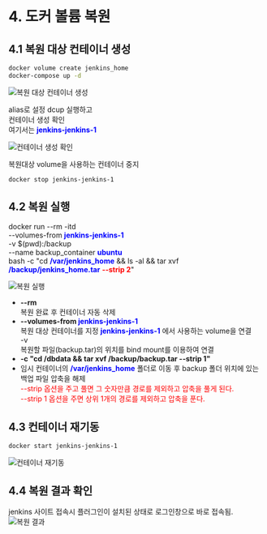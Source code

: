 # 4. 도커 볼륨 복원  
  
## 4.1 복원 대상 컨테이너 생성  
```bash
docker volume create jenkins_home
docker-compose up -d 
```
![복원 대상 컨테이너 생성](/assets/image/back-cicd/cicd-guide17.png)  
  
alias로 설정 dcup 실행하고  
컨테이너 생성 확인  
여기서는 **<span style="color:blue">jenkins-jenkins-1</span>**  

![컨테이너 생성 확인](/assets/image/back-cicd/cicd-guide18.png)  

복원대상 volume을 사용하는 컨테이너 중지  
```bash
docker stop jenkins-jenkins-1
```

  

## 4.2 복원 실행  

docker run --rm -itd \
 --volumes-from **<span style="color:blue">jenkins-jenkins-1</span>** \
 -v $(pwd):/backup \
 --name backup_container **<span style="color:blue">ubuntu</span>**  \
 bash -c "cd **<span style="color:blue">/var/jenkins_home</span>** && ls -al && tar xvf **<span style="color:blue">/backup/jenkins_home.tar</span>** **<span style="color:red">--strip 2</span>**"

![복원 실행](/assets/image/back-cicd/cicd-guide19.png)  
  
* **--rm**  
	복원 완료 후 컨테이너 자동 삭제  
* **--volumes-from <span style="color:blue">jenkins-jenkins-1</span>**  
	복원 대상 컨테이너를 지정 **<span style="color:blue">jenkins-jenkins-1</span>** 에서 사용하는 volume을 연결  
	-v  
	복원할 파일(backup.tar)의 위치를 bind mount를 이용하여 연결  
* **-c "cd /dbdata && tar xvf /backup/backup.tar --strip 1"**
* 임시 컨테이너의 **<span style="color:blue">/var/jenkins_home</span>** 폴더로 이동 후 backup 폴더 위치에 있는  
	백업 파일 압축을 해제  
<span style="color:red">--strip 옵션을 주고 풀면 그 숫자만큼 경로를 제외하고 압축을 풀게 된다.</span>  
<span style="color:red">--strip 1 옵션을 주면 상위 1개의 경로를 제외하고 압축을 푼다.</span>  

  
## 4.3 컨테이너 재기동  
```bash
docker start jenkins-jenkins-1
```
![컨테이너 재기동](/assets/image/back-cicd/cicd-guide20.png)  
  

## 4.4 복원 결과 확인  
jenkins 사이트 접속시 플러그인이 설치된 상태로 로그인창으로 바로 접속됨.  
![복원 결과](/assets/image/back-cicd/cicd-guide21.png)  
